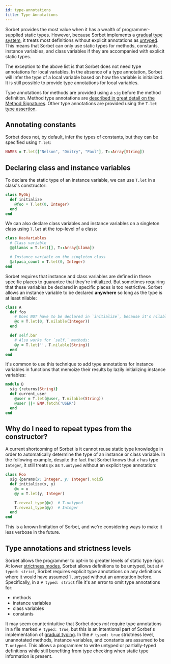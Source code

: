 ```yaml
---
id: type-annotations
title: Type Annotations
---
```


Sorbet provides the most value when it has a wealth of programmer-supplied
static types. However, because Sorbet implements a
[gradual type system](gradual.md), it treats most definitions without explicit
annotations as [untyped](untyped.md). This means that Sorbet can only use static
types for methods, constants, instance variables, and class variables if they
are accompanied with explicit static types.

The exception to the above list is that Sorbet does not need type annotations
for local variables. In the absence of a type annotation, Sorbet will infer the
type of a local variable based on how the variable is initialized. It is still
possible to provide type annotations for local variables.

Type annotations for methods are provided using a `sig` before the method
definition. Method type annotations are
[described in great detail on the Method Signatures](sigs.md). Other type
annotations are provided using the `T.let` [type assertion](type-assertions.md).

## Annotating constants

Sorbet does not, by default, infer the types of constants, but they can be
specified using `T.let`:

```ruby
NAMES = T.let(["Nelson", "Dmitry", "Paul"], T::Array[String])
```

## Declaring class and instance variables

To declare the static type of an instance variable, we can use `T.let` in a
class's constructor:

```ruby
class MyObj
  def initialize
    @foo = T.let(0, Integer)
  end
end
```

We can also declare class variables and instance variables on a singleton class
using `T.let` at the top-level of a class:

```ruby
class HasVariables
  # Class variable
  @@llamas = T.let([], T::Array[Llama])

  # Instance variable on the singleton class
  @alpaca_count = T.let(0, Integer)
end
```

Sorbet requires that instance and class variables are defined in these specific
places to guarantee that they're initialized. But sometimes requiring that these
variables be declared in specific places is too restrictive. Sorbet allows an
instance variable to be declared **anywhere** so long as the type is at least
nilable:

```ruby
class A
  def foo
    # Does NOT have to be declared in `initialize`, because it's nilable:
    @x = T.let(0, T.nilable(Integer))
  end

  def self.bar
    # Also works for `self.` methods:
    @y = T.let('', T.nilable(String))
  end
end
```

It's common to use this technique to add type annotations for instance variables
in functions that memoize their results by lazily initializing instance
variables:

```ruby
module B
  sig {returns(String)}
  def current_user
    @user = T.let(@user, T.nilable(String))
    @user ||= ENV.fetch('USER')
  end
end
```

## Why do I need to repeat types from the constructor?

A current shortcoming of Sorbet is it cannot reuse static type knowledge in
order to automatically determine the type of an instance or class variable. In
the following example, despite the fact that Sorbet knows that `x` has type
`Integer`, it still treats `@x` as `T.untyped` without an explicit type
annotation:

```ruby
class Foo
  sig {params(x: Integer, y: Integer).void}
  def initialize(x, y)
    @x = x
    @y = T.let(y, Integer)

    T.reveal_type(@x)  # T.untyped
    T.reveal_type(@y)  # Integer
  end
end
```

This is a known limitation of Sorbet, and we're considering ways to make it less
verbose in the future.

## Type annotations and strictness levels

Sorbet allows the programmer to opt-in to greater levels of static type rigor.
At lower [strictness modes](static.md), Sorbet allows definitions to be untyped,
but at `# typed: strict`, Sorbet requires explicit type annotations on any
definitions where it would have assumed `T.untyped` without an annotation
before. Specifically, in a `# typed: strict` file it's an error to omit type
annotations for:

- methods
- instance variables
- class variables
- constants

It may seem counterintuitive that Sorbet does _not_ require type annotations in
a file marked `# typed: true`, but this is an intentional part of Sorbet's
implementation of [gradual typing](gradual.md). In the `# typed: true`
strictness level, unannotated methods, instance variables, and constants are
assumed to be `T.untyped`. This allows a programmer to write untyped or
partially-typed definitions while still benefiting from type checking when
static type information is present.
